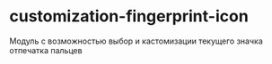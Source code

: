 # customization-fingerprint-icon
Модуль с возможностью выбор и кастомизации текущего значка отпечатка пальцев
